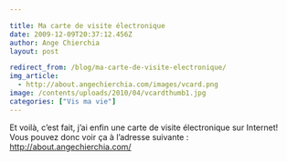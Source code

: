 ```yaml
---

title: Ma carte de visite électronique
date: 2009-12-09T20:37:12.456Z
author: Ange Chierchia
layout: post

redirect_from: /blog/ma-carte-de-visite-electronique/
img_article:
  - http://about.angechierchia.com/images/vcard.png
image: /contents/uploads/2010/04/vcardthumb1.jpg
categories: ["Vis ma vie"]
---
```

Et voilà, c&rsquo;est fait, j&rsquo;ai enfin une carte de visite électronique sur Internet! Vous pouvez donc voir ça à l&rsquo;adresse suivante : <http://about.angechierchia.com/>